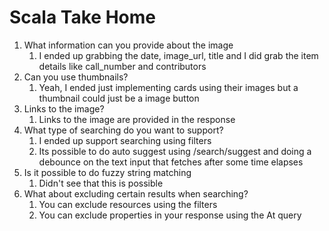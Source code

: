# Scala Take Home

1. What information can you provide about the image
    1. I ended up grabbing the date, image_url, title and I did grab the item details like call_number and contributors
2. Can you use thumbnails?
    1. Yeah, I ended just implementing cards using their images but a thumbnail could just be a image button
3. Links to the image?
    1. Links to the image are provided in the response
4. What type of searching do you want to support?
    1. I ended up support searching using filters
    2. Its possible to do auto suggest using /search/suggest and doing a debounce on the text input that fetches after some time elapses
5. Is it possible to do fuzzy string matching
    1. Didn't see that this is possible
6. What about excluding certain results when searching?
    1. You can exclude resources using the filters
    2. You can exclude properties in your response using the At query
